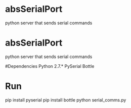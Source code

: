 # absSerialPort
python server that sends serial commands

# absSerialPort
python server that sends serial commands

#Dependencies
Python 2.7.*
PySerial 
Bottle

# Run 
pip install pyserial
pip install bottle
python serial_comms.py